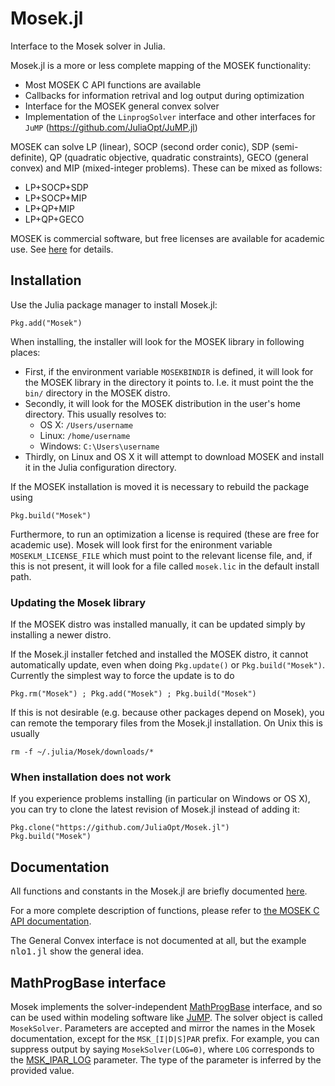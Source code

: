 Mosek.jl
========

Interface to the Mosek solver in Julia. 

Mosek.jl is a more or less complete mapping of the MOSEK functionality:
- Most MOSEK C API functions are available
- Callbacks for information retrival and log output during optimization
- Interface for the MOSEK general convex solver
- Implementation of the `LinprogSolver` interface and other interfaces for `JuMP` (https://github.com/JuliaOpt/JuMP.jl)

MOSEK can solve LP (linear), SOCP (second order conic), SDP (semi-definite), 
QP (quadratic objective, quadratic constraints), GECO (general
convex) and MIP (mixed-integer problems). These can be mixed as follows:
- LP+SOCP+SDP
- LP+SOCP+MIP
- LP+QP+MIP
- LP+QP+GECO

MOSEK is commercial software, but free licenses are available for academic use. See [here](http://mosek.com/resources/academic-license/) for details.

Installation
------------

Use the Julia package manager to install Mosek.jl:

    Pkg.add("Mosek")
    
When installing, the installer will look for the MOSEK library in following places:
- First, if the environment variable `MOSEKBINDIR` is defined, it will look for the MOSEK library in the directory it points to. I.e. it must point the the `bin/` directory in the MOSEK distro.
- Secondly, it will look for the MOSEK distribution in the user's home directory. This usually resolves to:
  - OS X: `/Users/username`
  - Linux: `/home/username`
  - Windows: `C:\Users\username`
- Thirdly, on Linux and OS X it will attempt to download MOSEK and install it in the Julia configuration directory.

If the MOSEK installation is moved it is necessary to rebuild the package using 

    Pkg.build("Mosek")

Furthermore, to run an optimization a license is required (these are free for academic use). Mosek will look first for the enironment variable `MOSEKLM_LICENSE_FILE` which must point to the relevant license file, and, if this is not present, it will look for a file called `mosek.lic` in the default install path.

### Updating the Mosek library
If the MOSEK distro was installed manually, it can be updated simply by installing a newer distro. 

If the Mosek.jl installer fetched and installed the MOSEK distro, it cannot automatically update, even when doing `Pkg.update()` or `Pkg.build("Mosek")`. Currently the simplest way to force the update is to do
```
Pkg.rm("Mosek") ; Pkg.add("Mosek") ; Pkg.build("Mosek")
```
If this is not desirable (e.g. because other packages depend on Mosek), you can remote the temporary files from the Mosek.jl installation. On Unix this is usually
```
rm -f ~/.julia/Mosek/downloads/*
```

### When installation does not work
If you experience problems installing (in particular on Windows or OS X), you can try to clone the latest revision of Mosek.jl instead of adding it:
```
Pkg.clone("https://github.com/JuliaOpt/Mosek.jl")
Pkg.build("Mosek")
```

Documentation
-------------

All functions and constants in the Mosek.jl are briefly documented [here](doc/Mosek-Functions.rst).

For a more complete description of functions, please refer to 
[the MOSEK C API documentation](http://docs.mosek.com/7.0/capi/index.html).

The General Convex interface is not documented at all, but the example 
<tt>nlo1.jl</tt> show the general idea.


MathProgBase interface
----------------------

Mosek implements the solver-independent [MathProgBase](https://github.com/JuliaOpt/MathProgBase.jl) interface,
and so can be used within modeling software like [JuMP](https://github.com/JuliaOpt/JuMP.jl).
The solver object is called ``MosekSolver``. Parameters are accepted and mirror the names in the Mosek documentation, except for the ``MSK_[I|D|S]PAR`` prefix.
For example, you can suppress output by saying ``MosekSolver(LOG=0)``, where ``LOG`` corresponds to the [MSK_IPAR_LOG](http://docs.mosek.com/7.0/capi/MSK_IPAR_LOG.html) parameter.
The type of the parameter is inferred by the provided value.

